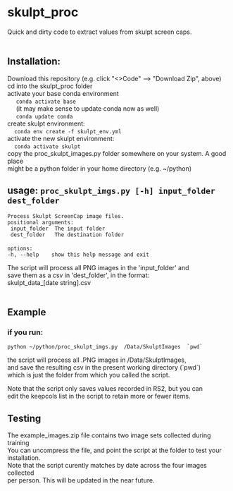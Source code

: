 # skulpt_proc
Quick and dirty code to extract values from skulpt screen caps. <br><br>
## Installation: <br>
  Download this repository (e.g. click "<>Code" --> "Download Zip", above) <br>
  cd into the skulpt_proc folder <br>
  activate your base conda environment <br>
    &nbsp;&nbsp;&nbsp;&nbsp; `conda activate base` <br>
    &nbsp;&nbsp;&nbsp;&nbsp; (it may make sense to update conda now as well) <br>
    &nbsp;&nbsp;&nbsp;&nbsp; `conda update conda` <br>
  create skulpt environment: <br>
  &nbsp;&nbsp;&nbsp;&nbsp;`conda env create -f skulpt_env.yml` <br>
  activate the new skulpt environment: <br>
  &nbsp;&nbsp;&nbsp;&nbsp;`conda activate skulpt` <br>
  copy the proc_skulpt_images.py folder somewhere on your system. A good place<br>
  might be a python folder in your home directory (e.g. ~/python) <br>

## usage: `proc_skulpt_imgs.py [-h] input_folder dest_folder`
  `Process Skulpt ScreenCap image files.` <br>
  `positional arguments:` <br>
   ` input_folder  The input folder` <br>
   ` dest_folder   The destination folder` <br>
 <br>
  `options:` <br>
    `-h, --help    show this help message and exit` <br>

The script will process all PNG images in the 'input_folder' and  <br>
save them as a csv in 'dest_folder', in the format: <br>
   skulpt_data_[date string].csv <br>
  <br>
## Example
  ### if you run:
  ```
  python ~/python/proc_skulpt_imgs.py  /Data/SkulptImages  `pwd` 
  ```
  the script will process all .PNG images in /Data/SkulptImages, <br>
  and save the resulting csv in the present working directory (\`pwd\`) <br>
  which is just the folder from which you called the script. 

Note that the script only saves values recorded in RS2, but you can <br>
edit the keepcols list in the script to retain more or fewer items.

## Testing
The example_images.zip file contains two image sets collected during training <br>
You can uncompress the file, and point the script at the folder to test your <br>
installation. <br>
Note that the script curently matches by date across the four images collected <br>
per person. This will be updated in the near future. 
